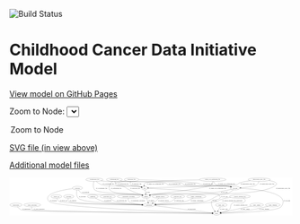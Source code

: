 <link rel='stylesheet' href="assets/style.css">
<link rel='stylesheet' href="https://unpkg.com/leaflet@1.5.1/dist/leaflet.css" integrity="sha512-xwE/Az9zrjBIphAcBb3F6JVqxf46+CDLwfLMHloNu6KEQCAWi6HcDUbeOfBIptF7tcCzusKFjFw2yuvEpDL9wQ==" crossorigin="">
<script type="text/javascript" src="https://code.jquery.com/jquery-3.2.1.min.js"></script>
<script type="text/javascript"  src="https://unpkg.com/leaflet@1.5.1/dist/leaflet.js"></script>
<script type="text/javascript" src="assets/actions.js"></script>

![Build Status](https://github.com/CBIIT/ccdi-model/actions/workflows/model-test-and-deploy.yml/badge.svg)

# Childhood Cancer Data Initiative Model

[View model on GitHub Pages](https://cbiit.github.io/ccdi-model/)



Zoom to Node: <select id="node_select">
  <option value="">Zoom to Node</option>
</select>
<div id="model"></div>

<p>
<a href="./model-desc/ccdi-model.svg">SVG file (in view above)</a>
<p>
<a href="./model-desc">Additional model files</a>
<div id='graph' style='display:off;'>
<svg width="2910pt" height="392pt"
 viewBox="0.00 0.00 2910.04 392.00" xmlns="http://www.w3.org/2000/svg" xmlns:xlink="http://www.w3.org/1999/xlink">
<g id="graph0" class="graph" transform="scale(1 1) rotate(0) translate(4 388)">
<title>Perl</title>
<polygon fill="#ffffff" stroke="transparent" points="-4,4 -4,-388 2906.0444,-388 2906.0444,4 -4,4"/>
<!-- publication -->
<g id="node1" class="node">
<title>publication</title>
<ellipse fill="none" stroke="#000000" cx="63.0444" cy="-105" rx="63.0888" ry="18"/>
<text text-anchor="middle" x="63.0444" y="-101.3" font-family="Times,serif" font-size="14.00" fill="#000000">publication</text>
</g>
<!-- study -->
<g id="node2" class="node">
<title>study</title>
<ellipse fill="none" stroke="#000000" cx="2127.0444" cy="-18" rx="36.2938" ry="18"/>
<text text-anchor="middle" x="2127.0444" y="-14.3" font-family="Times,serif" font-size="14.00" fill="#000000">study</text>
</g>
<!-- publication&#45;&gt;study -->
<g id="edge11" class="edge">
<title>publication&#45;&gt;study</title>
<path fill="none" stroke="#000000" d="M76.8886,-87.2581C87.314,-75.4064 102.7387,-60.7903 120.0444,-54 167.1611,-35.5125 1782.4465,-20.9253 2080.1375,-18.3907"/>
<polygon fill="#000000" stroke="#000000" points="2080.595,-21.8871 2090.5649,-18.3023 2080.5356,-14.8873 2080.595,-21.8871"/>
<text text-anchor="middle" x="171.0444" y="-57.8" font-family="Times,serif" font-size="14.00" fill="#000000">of_publication</text>
</g>
<!-- single_cell_sequencing_file -->
<g id="node3" class="node">
<title>single_cell_sequencing_file</title>
<ellipse fill="none" stroke="#000000" cx="2086.0444" cy="-366" rx="137.5759" ry="18"/>
<text text-anchor="middle" x="2086.0444" y="-362.3" font-family="Times,serif" font-size="14.00" fill="#000000">single_cell_sequencing_file</text>
</g>
<!-- cell_line -->
<g id="node5" class="node">
<title>cell_line</title>
<ellipse fill="none" stroke="#000000" cx="2317.0444" cy="-279" rx="49.2915" ry="18"/>
<text text-anchor="middle" x="2317.0444" y="-275.3" font-family="Times,serif" font-size="14.00" fill="#000000">cell_line</text>
</g>
<!-- single_cell_sequencing_file&#45;&gt;cell_line -->
<g id="edge3" class="edge">
<title>single_cell_sequencing_file&#45;&gt;cell_line</title>
<path fill="none" stroke="#000000" d="M2093.3608,-347.9401C2098.9401,-336.5794 2107.7686,-322.6649 2120.0444,-315 2171.015,-283.1744 2195.2234,-309.2862 2254.0444,-297 2259.0655,-295.9512 2264.2725,-294.7134 2269.444,-293.3857"/>
<polygon fill="#000000" stroke="#000000" points="2270.5343,-296.7171 2279.2874,-290.7478 2268.7222,-289.9557 2270.5343,-296.7171"/>
<text text-anchor="middle" x="2228.5444" y="-318.8" font-family="Times,serif" font-size="14.00" fill="#000000">of_single_cell_sequencing_file</text>
</g>
<!-- sample -->
<g id="node6" class="node">
<title>sample</title>
<ellipse fill="none" stroke="#000000" cx="1402.0444" cy="-192" rx="44.393" ry="18"/>
<text text-anchor="middle" x="1402.0444" y="-188.3" font-family="Times,serif" font-size="14.00" fill="#000000">sample</text>
</g>
<!-- single_cell_sequencing_file&#45;&gt;sample -->
<g id="edge5" class="edge">
<title>single_cell_sequencing_file&#45;&gt;sample</title>
<path fill="none" stroke="#000000" d="M2085.7508,-347.9176C2084.5738,-336.8435 2081.1655,-323.2572 2072.0444,-315 2020.4904,-268.3292 1522.4583,-227.0687 1455.0444,-210 1451.6443,-209.1391 1448.1493,-208.1632 1444.654,-207.1217"/>
<polygon fill="#000000" stroke="#000000" points="1445.4695,-203.7094 1434.8803,-204.0544 1443.3734,-210.3882 1445.4695,-203.7094"/>
<text text-anchor="middle" x="2137.5444" y="-275.3" font-family="Times,serif" font-size="14.00" fill="#000000">of_single_cell_sequencing_file</text>
</g>
<!-- pdx -->
<g id="node9" class="node">
<title>pdx</title>
<ellipse fill="none" stroke="#000000" cx="1387.0444" cy="-279" rx="27.8951" ry="18"/>
<text text-anchor="middle" x="1387.0444" y="-275.3" font-family="Times,serif" font-size="14.00" fill="#000000">pdx</text>
</g>
<!-- single_cell_sequencing_file&#45;&gt;pdx -->
<g id="edge4" class="edge">
<title>single_cell_sequencing_file&#45;&gt;pdx</title>
<path fill="none" stroke="#000000" d="M1949.2005,-363.6771C1751.4661,-359.6456 1407.237,-349.8153 1388.0444,-330 1382.1748,-323.94 1380.5353,-315.3276 1380.7903,-306.9018"/>
<polygon fill="#000000" stroke="#000000" points="1384.2761,-307.2219 1381.8841,-296.9006 1377.3176,-306.4608 1384.2761,-307.2219"/>
<text text-anchor="middle" x="1496.5444" y="-318.8" font-family="Times,serif" font-size="14.00" fill="#000000">of_single_cell_sequencing_file</text>
</g>
<!-- study_personnel -->
<g id="node4" class="node">
<title>study_personnel</title>
<ellipse fill="none" stroke="#000000" cx="231.0444" cy="-105" rx="87.1846" ry="18"/>
<text text-anchor="middle" x="231.0444" y="-101.3" font-family="Times,serif" font-size="14.00" fill="#000000">study_personnel</text>
</g>
<!-- study_personnel&#45;&gt;study -->
<g id="edge19" class="edge">
<title>study_personnel&#45;&gt;study</title>
<path fill="none" stroke="#000000" d="M225.7904,-87.0071C223.7702,-75.9687 223.6507,-62.3886 232.0444,-54 248.9101,-37.1446 1790.0141,-21.2874 2080.2133,-18.4495"/>
<polygon fill="#000000" stroke="#000000" points="2080.4283,-21.9476 2090.3937,-18.3502 2080.36,-14.948 2080.4283,-21.9476"/>
<text text-anchor="middle" x="301.5444" y="-57.8" font-family="Times,serif" font-size="14.00" fill="#000000">of_study_personnel</text>
</g>
<!-- cell_line&#45;&gt;study -->
<g id="edge7" class="edge">
<title>cell_line&#45;&gt;study</title>
<path fill="none" stroke="#000000" d="M2366.4173,-277.2344C2508.686,-270.3338 2902.4242,-237.4959 2791.0444,-87 2754.3439,-37.4104 2319.3598,-22.5787 2174.0052,-18.9913"/>
<polygon fill="#000000" stroke="#000000" points="2173.7288,-15.4838 2163.6476,-18.7428 2173.5608,-22.4818 2173.7288,-15.4838"/>
<text text-anchor="middle" x="2850.5444" y="-144.8" font-family="Times,serif" font-size="14.00" fill="#000000">of_cell_line</text>
</g>
<!-- cell_line&#45;&gt;sample -->
<g id="edge9" class="edge">
<title>cell_line&#45;&gt;sample</title>
<path fill="none" stroke="#000000" d="M2279.2544,-267.4055C2270.9935,-265.0949 2262.2624,-262.8221 2254.0444,-261 2163.0915,-240.8335 2139.7927,-236.7669 2047.0444,-228 1916.0121,-215.6144 1584.5602,-233.4205 1455.0444,-210 1451.336,-209.3294 1447.5348,-208.4489 1443.7541,-207.4375"/>
<polygon fill="#000000" stroke="#000000" points="1444.4544,-203.9946 1433.872,-204.5086 1442.4652,-210.706 1444.4544,-203.9946"/>
<text text-anchor="middle" x="2205.5444" y="-231.8" font-family="Times,serif" font-size="14.00" fill="#000000">of_cell_line</text>
</g>
<!-- participant -->
<g id="node20" class="node">
<title>participant</title>
<ellipse fill="none" stroke="#000000" cx="1431.0444" cy="-105" rx="62.2891" ry="18"/>
<text text-anchor="middle" x="1431.0444" y="-101.3" font-family="Times,serif" font-size="14.00" fill="#000000">participant</text>
</g>
<!-- cell_line&#45;&gt;participant -->
<g id="edge8" class="edge">
<title>cell_line&#45;&gt;participant</title>
<path fill="none" stroke="#000000" d="M2299.4148,-262.1112C2286.6633,-250.8136 2268.4965,-236.5093 2250.0444,-228 2215.7672,-212.1928 2202.9473,-221.6521 2167.0444,-210 2094.5476,-186.4715 2084.1136,-158.9759 2010.0444,-141 1916.0865,-118.1972 1637.3831,-109.3487 1503.8999,-106.3495"/>
<polygon fill="#000000" stroke="#000000" points="1503.8434,-102.8475 1493.7689,-106.1269 1503.6896,-109.8458 1503.8434,-102.8475"/>
<text text-anchor="middle" x="2207.5444" y="-188.3" font-family="Times,serif" font-size="14.00" fill="#000000">of_cell_line</text>
</g>
<!-- sample&#45;&gt;participant -->
<g id="edge23" class="edge">
<title>sample&#45;&gt;participant</title>
<path fill="none" stroke="#000000" d="M1408.0532,-173.9735C1412.0194,-162.0751 1417.2942,-146.2508 1421.7909,-132.7606"/>
<polygon fill="#000000" stroke="#000000" points="1425.2013,-133.597 1425.0433,-123.0034 1418.5605,-131.3834 1425.2013,-133.597"/>
<text text-anchor="middle" x="1455.5444" y="-144.8" font-family="Times,serif" font-size="14.00" fill="#000000">of_sample</text>
</g>
<!-- diagnosis -->
<g id="node7" class="node">
<title>diagnosis</title>
<ellipse fill="none" stroke="#000000" cx="853.0444" cy="-192" rx="54.6905" ry="18"/>
<text text-anchor="middle" x="853.0444" y="-188.3" font-family="Times,serif" font-size="14.00" fill="#000000">diagnosis</text>
</g>
<!-- diagnosis&#45;&gt;participant -->
<g id="edge36" class="edge">
<title>diagnosis&#45;&gt;participant</title>
<path fill="none" stroke="#000000" d="M880.3138,-176.1498C902.1846,-164.2695 934.0733,-148.7748 964.0444,-141 1036.5568,-122.1897 1246.5959,-111.8078 1358.6395,-107.4658"/>
<polygon fill="#000000" stroke="#000000" points="1358.9801,-110.9555 1368.8393,-107.0768 1358.7132,-103.9606 1358.9801,-110.9555"/>
<text text-anchor="middle" x="1008.5444" y="-144.8" font-family="Times,serif" font-size="14.00" fill="#000000">of_diagnosis</text>
</g>
<!-- molecular_test -->
<g id="node8" class="node">
<title>molecular_test</title>
<ellipse fill="none" stroke="#000000" cx="1006.0444" cy="-192" rx="79.8859" ry="18"/>
<text text-anchor="middle" x="1006.0444" y="-188.3" font-family="Times,serif" font-size="14.00" fill="#000000">molecular_test</text>
</g>
<!-- molecular_test&#45;&gt;participant -->
<g id="edge33" class="edge">
<title>molecular_test&#45;&gt;participant</title>
<path fill="none" stroke="#000000" d="M1027.6578,-174.5117C1043.2113,-162.9391 1065.2153,-148.5526 1087.0444,-141 1135.7134,-124.1611 1273.598,-113.7255 1359.2947,-108.6721"/>
<polygon fill="#000000" stroke="#000000" points="1359.6965,-112.1547 1369.4774,-108.0824 1359.2917,-105.1665 1359.6965,-112.1547"/>
<text text-anchor="middle" x="1151.0444" y="-144.8" font-family="Times,serif" font-size="14.00" fill="#000000">of_molecular_test</text>
</g>
<!-- pdx&#45;&gt;study -->
<g id="edge20" class="edge">
<title>pdx&#45;&gt;study</title>
<path fill="none" stroke="#000000" d="M1414.9425,-277.5208C1549.2417,-270.2691 2123.7347,-237.705 2149.0444,-210 2204.8788,-148.8813 2086.5642,-159.3124 2084.0444,-156 2058.3239,-122.1889 2085.4244,-72.7482 2106.7339,-43.1347"/>
<polygon fill="#000000" stroke="#000000" points="2109.6443,-45.0868 2112.8188,-34.9787 2104.0337,-40.9009 2109.6443,-45.0868"/>
<text text-anchor="middle" x="2108.0444" y="-144.8" font-family="Times,serif" font-size="14.00" fill="#000000">of_pdx</text>
</g>
<!-- pdx&#45;&gt;sample -->
<g id="edge21" class="edge">
<title>pdx&#45;&gt;sample</title>
<path fill="none" stroke="#000000" d="M1390.1524,-260.9735C1392.1838,-249.1918 1394.8788,-233.5607 1397.1896,-220.1581"/>
<polygon fill="#000000" stroke="#000000" points="1400.6903,-220.4527 1398.9404,-210.0034 1393.7921,-219.2633 1400.6903,-220.4527"/>
<text text-anchor="middle" x="1420.0444" y="-231.8" font-family="Times,serif" font-size="14.00" fill="#000000">of_pdx</text>
</g>
<!-- therapeutic_procedure -->
<g id="node10" class="node">
<title>therapeutic_procedure</title>
<ellipse fill="none" stroke="#000000" cx="1222.0444" cy="-192" rx="117.7793" ry="18"/>
<text text-anchor="middle" x="1222.0444" y="-188.3" font-family="Times,serif" font-size="14.00" fill="#000000">therapeutic_procedure</text>
</g>
<!-- therapeutic_procedure&#45;&gt;participant -->
<g id="edge40" class="edge">
<title>therapeutic_procedure&#45;&gt;participant</title>
<path fill="none" stroke="#000000" d="M1217.9894,-173.8451C1216.6979,-163.024 1217.252,-149.7378 1225.0444,-141 1242.6297,-121.2813 1306.8066,-112.3478 1358.9122,-108.3096"/>
<polygon fill="#000000" stroke="#000000" points="1359.4349,-111.781 1369.155,-107.5655 1358.9276,-104.7994 1359.4349,-111.781"/>
<text text-anchor="middle" x="1318.0444" y="-144.8" font-family="Times,serif" font-size="14.00" fill="#000000">of_therapeutic_procedure</text>
</g>
<!-- methylation_array_file -->
<g id="node11" class="node">
<title>methylation_array_file</title>
<ellipse fill="none" stroke="#000000" cx="2565.0444" cy="-366" rx="115.8798" ry="18"/>
<text text-anchor="middle" x="2565.0444" y="-362.3" font-family="Times,serif" font-size="14.00" fill="#000000">methylation_array_file</text>
</g>
<!-- methylation_array_file&#45;&gt;cell_line -->
<g id="edge17" class="edge">
<title>methylation_array_file&#45;&gt;cell_line</title>
<path fill="none" stroke="#000000" d="M2561.8343,-347.9442C2558.8783,-336.7349 2553.3224,-322.9892 2543.0444,-315 2517.7063,-295.3044 2434.3474,-286.1305 2376.2869,-282.0422"/>
<polygon fill="#000000" stroke="#000000" points="2376.3324,-278.5374 2366.1204,-281.3596 2375.8634,-285.5217 2376.3324,-278.5374"/>
<text text-anchor="middle" x="2645.5444" y="-318.8" font-family="Times,serif" font-size="14.00" fill="#000000">of_methylation_array_file</text>
</g>
<!-- methylation_array_file&#45;&gt;sample -->
<g id="edge15" class="edge">
<title>methylation_array_file&#45;&gt;sample</title>
<path fill="none" stroke="#000000" d="M2664.264,-356.6713C2698.3194,-351.258 2730.5434,-342.8664 2741.0444,-330 2745.2597,-324.8352 2745.3275,-320.1088 2741.0444,-315 2618.7227,-169.0988 1577.3876,-231.6337 1455.0444,-210 1451.3334,-209.3438 1447.5304,-208.4733 1443.7485,-207.4685"/>
<polygon fill="#000000" stroke="#000000" points="1444.4464,-204.0253 1433.8646,-204.5502 1442.4641,-210.7388 1444.4464,-204.0253"/>
<text text-anchor="middle" x="2810.5444" y="-275.3" font-family="Times,serif" font-size="14.00" fill="#000000">of_methylation_array_file</text>
</g>
<!-- methylation_array_file&#45;&gt;pdx -->
<g id="edge16" class="edge">
<title>methylation_array_file&#45;&gt;pdx</title>
<path fill="none" stroke="#000000" d="M2474.2092,-354.8469C2427.9887,-348.2797 2377.1878,-339.4276 2356.0444,-330 2346.2181,-325.6185 2347.1396,-318.7203 2337.0444,-315 2315.298,-306.9859 1600.0138,-285.3106 1425.2682,-280.1254"/>
<polygon fill="#000000" stroke="#000000" points="1425.1137,-276.6194 1415.0144,-279.8217 1424.9063,-283.6163 1425.1137,-276.6194"/>
<text text-anchor="middle" x="2447.5444" y="-318.8" font-family="Times,serif" font-size="14.00" fill="#000000">of_methylation_array_file</text>
</g>
<!-- synonym -->
<g id="node12" class="node">
<title>synonym</title>
<ellipse fill="none" stroke="#000000" cx="695.0444" cy="-279" rx="51.9908" ry="18"/>
<text text-anchor="middle" x="695.0444" y="-275.3" font-family="Times,serif" font-size="14.00" fill="#000000">synonym</text>
</g>
<!-- synonym&#45;&gt;study -->
<g id="edge38" class="edge">
<title>synonym&#45;&gt;study</title>
<path fill="none" stroke="#000000" d="M645.3834,-273.4357C543.9363,-260.2657 328.5996,-222.0226 404.0444,-141 462.8762,-77.8187 1810.2555,-28.7715 2080.2091,-19.5599"/>
<polygon fill="#000000" stroke="#000000" points="2080.5707,-23.0497 2090.446,-19.2121 2080.3329,-16.0538 2080.5707,-23.0497"/>
<text text-anchor="middle" x="446.5444" y="-144.8" font-family="Times,serif" font-size="14.00" fill="#000000">of_synonym</text>
</g>
<!-- synonym&#45;&gt;sample -->
<g id="edge39" class="edge">
<title>synonym&#45;&gt;sample</title>
<path fill="none" stroke="#000000" d="M704.6959,-261.1656C712.1169,-249.4343 723.5481,-235.0003 738.0444,-228 799.205,-198.4655 1282.2043,-222.0542 1349.0444,-210 1352.7532,-209.3311 1356.5546,-208.4519 1360.3354,-207.4412"/>
<polygon fill="#000000" stroke="#000000" points="1361.6238,-210.71 1370.2177,-204.5137 1359.6354,-203.9983 1361.6238,-210.71"/>
<text text-anchor="middle" x="780.5444" y="-231.8" font-family="Times,serif" font-size="14.00" fill="#000000">of_synonym</text>
</g>
<!-- synonym&#45;&gt;participant -->
<g id="edge37" class="edge">
<title>synonym&#45;&gt;participant</title>
<path fill="none" stroke="#000000" d="M690.5295,-260.7388C685.9552,-237.4018 682.2978,-197.2499 704.0444,-174 748.1996,-126.7924 1183.3733,-111.01 1358.5489,-106.5432"/>
<polygon fill="#000000" stroke="#000000" points="1358.7934,-110.0383 1368.7029,-106.2896 1358.6185,-103.0405 1358.7934,-110.0383"/>
<text text-anchor="middle" x="746.5444" y="-188.3" font-family="Times,serif" font-size="14.00" fill="#000000">of_synonym</text>
</g>
<!-- cytogenomic_file -->
<g id="node13" class="node">
<title>cytogenomic_file</title>
<ellipse fill="none" stroke="#000000" cx="870.0444" cy="-366" rx="89.8845" ry="18"/>
<text text-anchor="middle" x="870.0444" y="-362.3" font-family="Times,serif" font-size="14.00" fill="#000000">cytogenomic_file</text>
</g>
<!-- cytogenomic_file&#45;&gt;cell_line -->
<g id="edge28" class="edge">
<title>cytogenomic_file&#45;&gt;cell_line</title>
<path fill="none" stroke="#000000" d="M936.7855,-353.9068C951.9467,-351.5675 968.0126,-349.4088 983.0444,-348 1051.8828,-341.5484 1540.0632,-353.6177 1605.0444,-330 1615.1561,-326.3249 1613.932,-318.6733 1624.0444,-315 1689.865,-291.0909 2184.8385,-307.7025 2254.0444,-297 2259.4544,-296.1634 2265.0568,-295.0052 2270.588,-293.6759"/>
<polygon fill="#000000" stroke="#000000" points="2271.6079,-297.0273 2280.4104,-291.1309 2269.8521,-290.251 2271.6079,-297.0273"/>
<text text-anchor="middle" x="1695.5444" y="-318.8" font-family="Times,serif" font-size="14.00" fill="#000000">of_cytogenomic_file</text>
</g>
<!-- cytogenomic_file&#45;&gt;sample -->
<g id="edge29" class="edge">
<title>cytogenomic_file&#45;&gt;sample</title>
<path fill="none" stroke="#000000" d="M864.4188,-348.0019C858.4384,-324.9496 852.4082,-285.1049 873.0444,-261 909.419,-218.5112 1280.1409,-223.5279 1349.0444,-210 1352.6917,-209.2839 1356.4324,-208.38 1360.157,-207.3603"/>
<polygon fill="#000000" stroke="#000000" points="1361.3287,-210.663 1369.9037,-204.4404 1359.3198,-203.9575 1361.3287,-210.663"/>
<text text-anchor="middle" x="944.5444" y="-275.3" font-family="Times,serif" font-size="14.00" fill="#000000">of_cytogenomic_file</text>
</g>
<!-- cytogenomic_file&#45;&gt;pdx -->
<g id="edge27" class="edge">
<title>cytogenomic_file&#45;&gt;pdx</title>
<path fill="none" stroke="#000000" d="M888.5073,-348.3778C902.136,-336.5827 921.7683,-321.9848 942.0444,-315 1022.1837,-287.3932 1239.3752,-310.5616 1323.0444,-297 1332.6666,-295.4404 1342.9053,-292.9508 1352.3066,-290.3146"/>
<polygon fill="#000000" stroke="#000000" points="1353.503,-293.6111 1362.1105,-287.4336 1351.5294,-286.8951 1353.503,-293.6111"/>
<text text-anchor="middle" x="1013.5444" y="-318.8" font-family="Times,serif" font-size="14.00" fill="#000000">of_cytogenomic_file</text>
</g>
<!-- study_arm -->
<g id="node14" class="node">
<title>study_arm</title>
<ellipse fill="none" stroke="#000000" cx="2175.0444" cy="-105" rx="59.5901" ry="18"/>
<text text-anchor="middle" x="2175.0444" y="-101.3" font-family="Times,serif" font-size="14.00" fill="#000000">study_arm</text>
</g>
<!-- study_arm&#45;&gt;study -->
<g id="edge35" class="edge">
<title>study_arm&#45;&gt;study</title>
<path fill="none" stroke="#000000" d="M2165.0988,-86.9735C2158.3162,-74.6801 2149.2213,-58.1956 2141.6236,-44.4249"/>
<polygon fill="#000000" stroke="#000000" points="2144.5451,-42.4747 2136.6498,-35.4097 2138.4161,-45.8563 2144.5451,-42.4747"/>
<text text-anchor="middle" x="2201.5444" y="-57.8" font-family="Times,serif" font-size="14.00" fill="#000000">of_study_arm</text>
</g>
<!-- sequencing_file -->
<g id="node15" class="node">
<title>sequencing_file</title>
<ellipse fill="none" stroke="#000000" cx="1075.0444" cy="-366" rx="83.3857" ry="18"/>
<text text-anchor="middle" x="1075.0444" y="-362.3" font-family="Times,serif" font-size="14.00" fill="#000000">sequencing_file</text>
</g>
<!-- sequencing_file&#45;&gt;cell_line -->
<g id="edge31" class="edge">
<title>sequencing_file&#45;&gt;cell_line</title>
<path fill="none" stroke="#000000" d="M1133.2248,-353.1277C1144.3994,-351.0787 1156.0461,-349.2314 1167.0444,-348 1233.7684,-340.5292 1707.952,-352.962 1771.0444,-330 1781.1545,-326.3205 1779.9509,-318.7249 1790.0444,-315 1886.8515,-279.2747 2152.1498,-313.2907 2254.0444,-297 2259.3799,-296.147 2264.9043,-294.9908 2270.3639,-293.6734"/>
<polygon fill="#000000" stroke="#000000" points="2271.2645,-297.0557 2280.0664,-291.1584 2269.508,-290.2796 2271.2645,-297.0557"/>
<text text-anchor="middle" x="1856.5444" y="-318.8" font-family="Times,serif" font-size="14.00" fill="#000000">of_sequencing_file</text>
</g>
<!-- sequencing_file&#45;&gt;sample -->
<g id="edge30" class="edge">
<title>sequencing_file&#45;&gt;sample</title>
<path fill="none" stroke="#000000" d="M1056.352,-348.332C1034.9619,-325.9915 1005.6112,-287.2787 1028.0444,-261 1074.9395,-206.0661 1278.9294,-227.3428 1349.0444,-210 1352.4492,-209.1578 1355.9475,-208.1953 1359.4452,-207.1631"/>
<polygon fill="#000000" stroke="#000000" points="1360.7196,-210.432 1369.2229,-204.1119 1358.6343,-203.7498 1360.7196,-210.432"/>
<text text-anchor="middle" x="1094.5444" y="-275.3" font-family="Times,serif" font-size="14.00" fill="#000000">of_sequencing_file</text>
</g>
<!-- sequencing_file&#45;&gt;pdx -->
<g id="edge32" class="edge">
<title>sequencing_file&#45;&gt;pdx</title>
<path fill="none" stroke="#000000" d="M1079.7806,-347.8289C1083.7579,-336.4213 1090.6669,-322.4963 1102.0444,-315 1143.1902,-287.8904 1274.5467,-305.7108 1323.0444,-297 1332.6386,-295.2768 1342.8678,-292.7315 1352.2689,-290.0942"/>
<polygon fill="#000000" stroke="#000000" points="1353.4577,-293.3934 1362.0759,-287.2308 1351.4957,-286.6739 1353.4577,-293.3934"/>
<text text-anchor="middle" x="1168.5444" y="-318.8" font-family="Times,serif" font-size="14.00" fill="#000000">of_sequencing_file</text>
</g>
<!-- medical_history -->
<g id="node16" class="node">
<title>medical_history</title>
<ellipse fill="none" stroke="#000000" cx="1549.0444" cy="-192" rx="85.2851" ry="18"/>
<text text-anchor="middle" x="1549.0444" y="-188.3" font-family="Times,serif" font-size="14.00" fill="#000000">medical_history</text>
</g>
<!-- medical_history&#45;&gt;participant -->
<g id="edge18" class="edge">
<title>medical_history&#45;&gt;participant</title>
<path fill="none" stroke="#000000" d="M1532.871,-174.2634C1522.8579,-163.8576 1509.3993,-150.8601 1496.0444,-141 1488.5756,-135.4857 1480.169,-130.2266 1471.9423,-125.5151"/>
<polygon fill="#000000" stroke="#000000" points="1473.5812,-122.4219 1463.1388,-120.6314 1470.1855,-128.5431 1473.5812,-122.4219"/>
<text text-anchor="middle" x="1582.0444" y="-144.8" font-family="Times,serif" font-size="14.00" fill="#000000">of_medical_history</text>
</g>
<!-- radiology_file -->
<g id="node17" class="node">
<title>radiology_file</title>
<ellipse fill="none" stroke="#000000" cx="1726.0444" cy="-192" rx="73.387" ry="18"/>
<text text-anchor="middle" x="1726.0444" y="-188.3" font-family="Times,serif" font-size="14.00" fill="#000000">radiology_file</text>
</g>
<!-- radiology_file&#45;&gt;participant -->
<g id="edge10" class="edge">
<title>radiology_file&#45;&gt;participant</title>
<path fill="none" stroke="#000000" d="M1706.726,-174.5821C1693.0045,-163.1961 1673.6108,-149.0011 1654.0444,-141 1626.7495,-129.8385 1554.5647,-119.3669 1499.6516,-112.6266"/>
<polygon fill="#000000" stroke="#000000" points="1499.9619,-109.1387 1489.6139,-111.4122 1499.1211,-116.088 1499.9619,-109.1387"/>
<text text-anchor="middle" x="1741.0444" y="-144.8" font-family="Times,serif" font-size="14.00" fill="#000000">of_radiology_file</text>
</g>
<!-- family_relationship -->
<g id="node18" class="node">
<title>family_relationship</title>
<ellipse fill="none" stroke="#000000" cx="1918.0444" cy="-192" rx="100.1823" ry="18"/>
<text text-anchor="middle" x="1918.0444" y="-188.3" font-family="Times,serif" font-size="14.00" fill="#000000">family_relationship</text>
</g>
<!-- family_relationship&#45;&gt;participant -->
<g id="edge14" class="edge">
<title>family_relationship&#45;&gt;participant</title>
<path fill="none" stroke="#000000" d="M1887.1131,-174.854C1864.734,-163.2832 1833.391,-148.7578 1804.0444,-141 1748.9518,-126.4362 1594.5923,-114.9466 1502.6228,-109.1438"/>
<polygon fill="#000000" stroke="#000000" points="1502.7499,-105.645 1492.5513,-108.5153 1502.3139,-112.6314 1502.7499,-105.645"/>
<text text-anchor="middle" x="1926.5444" y="-144.8" font-family="Times,serif" font-size="14.00" fill="#000000">of_family_relationship</text>
</g>
<!-- follow_up -->
<g id="node19" class="node">
<title>follow_up</title>
<ellipse fill="none" stroke="#000000" cx="479.0444" cy="-192" rx="55.4913" ry="18"/>
<text text-anchor="middle" x="479.0444" y="-188.3" font-family="Times,serif" font-size="14.00" fill="#000000">follow_up</text>
</g>
<!-- follow_up&#45;&gt;participant -->
<g id="edge6" class="edge">
<title>follow_up&#45;&gt;participant</title>
<path fill="none" stroke="#000000" d="M483.9408,-173.903C488.0834,-162.3723 495.2748,-148.2781 507.0444,-141 543.0436,-118.7389 1146.958,-108.7223 1358.5295,-105.8849"/>
<polygon fill="#000000" stroke="#000000" points="1358.6517,-109.3837 1368.6044,-105.7513 1358.5588,-102.3843 1358.6517,-109.3837"/>
<text text-anchor="middle" x="552.0444" y="-144.8" font-family="Times,serif" font-size="14.00" fill="#000000">of_follow_up</text>
</g>
<!-- participant&#45;&gt;study -->
<g id="edge22" class="edge">
<title>participant&#45;&gt;study</title>
<path fill="none" stroke="#000000" d="M1488.2968,-97.8435C1623.2141,-80.9788 1958.9275,-39.0146 2081.4013,-23.7054"/>
<polygon fill="#000000" stroke="#000000" points="2082.0677,-27.1494 2091.5563,-22.436 2081.1994,-20.2035 2082.0677,-27.1494"/>
<text text-anchor="middle" x="1871.5444" y="-57.8" font-family="Times,serif" font-size="14.00" fill="#000000">of_participant</text>
</g>
<!-- study_admin -->
<g id="node21" class="node">
<title>study_admin</title>
<ellipse fill="none" stroke="#000000" cx="2539.0444" cy="-105" rx="70.3881" ry="18"/>
<text text-anchor="middle" x="2539.0444" y="-101.3" font-family="Times,serif" font-size="14.00" fill="#000000">study_admin</text>
</g>
<!-- study_admin&#45;&gt;study -->
<g id="edge12" class="edge">
<title>study_admin&#45;&gt;study</title>
<path fill="none" stroke="#000000" d="M2484.8272,-93.3508C2474.9205,-91.2311 2464.6733,-89.0444 2455.0444,-87 2353.1353,-65.3622 2233.3452,-40.242 2170.5268,-27.0931"/>
<polygon fill="#000000" stroke="#000000" points="2171.0829,-23.6337 2160.578,-25.011 2169.649,-30.4853 2171.0829,-23.6337"/>
<text text-anchor="middle" x="2420.5444" y="-57.8" font-family="Times,serif" font-size="14.00" fill="#000000">of_study_admin</text>
</g>
<!-- study_funding -->
<g id="node22" class="node">
<title>study_funding</title>
<ellipse fill="none" stroke="#000000" cx="2705.0444" cy="-105" rx="77.1866" ry="18"/>
<text text-anchor="middle" x="2705.0444" y="-101.3" font-family="Times,serif" font-size="14.00" fill="#000000">study_funding</text>
</g>
<!-- study_funding&#45;&gt;study -->
<g id="edge2" class="edge">
<title>study_funding&#45;&gt;study</title>
<path fill="none" stroke="#000000" d="M2653.7952,-91.4471C2608.6203,-79.9536 2540.8686,-63.8143 2481.0444,-54 2371.68,-36.0584 2241.7467,-25.5836 2173.7831,-20.9214"/>
<polygon fill="#000000" stroke="#000000" points="2173.6329,-17.4035 2163.4201,-20.2229 2173.162,-24.3876 2173.6329,-17.4035"/>
<text text-anchor="middle" x="2617.0444" y="-57.8" font-family="Times,serif" font-size="14.00" fill="#000000">of_study_funding</text>
</g>
<!-- exposure -->
<g id="node23" class="node">
<title>exposure</title>
<ellipse fill="none" stroke="#000000" cx="606.0444" cy="-192" rx="53.0913" ry="18"/>
<text text-anchor="middle" x="606.0444" y="-188.3" font-family="Times,serif" font-size="14.00" fill="#000000">exposure</text>
</g>
<!-- exposure&#45;&gt;participant -->
<g id="edge13" class="edge">
<title>exposure&#45;&gt;participant</title>
<path fill="none" stroke="#000000" d="M600.8613,-174.0772C598.8694,-163.0668 598.7548,-149.4915 607.0444,-141 633.0702,-114.3404 1161.5304,-107.234 1358.1718,-105.5088"/>
<polygon fill="#000000" stroke="#000000" points="1358.434,-109.0068 1368.4036,-105.4213 1358.374,-102.007 1358.434,-109.0068"/>
<text text-anchor="middle" x="650.5444" y="-144.8" font-family="Times,serif" font-size="14.00" fill="#000000">of_exposure</text>
</g>
<!-- clinical_measure_file -->
<g id="node24" class="node">
<title>clinical_measure_file</title>
<ellipse fill="none" stroke="#000000" cx="2366.0444" cy="-192" rx="108.5808" ry="18"/>
<text text-anchor="middle" x="2366.0444" y="-188.3" font-family="Times,serif" font-size="14.00" fill="#000000">clinical_measure_file</text>
</g>
<!-- clinical_measure_file&#45;&gt;study -->
<g id="edge34" class="edge">
<title>clinical_measure_file&#45;&gt;study</title>
<path fill="none" stroke="#000000" d="M2401.4773,-174.7354C2416.465,-165.1583 2428.3434,-152.8232 2418.0444,-141 2379.7323,-97.0176 2335.3377,-157.1411 2288.0444,-123 2260.325,-102.9893 2280.3113,-75.8825 2254.0444,-54 2241.3338,-43.411 2202.5667,-33.3156 2171.1757,-26.525"/>
<polygon fill="#000000" stroke="#000000" points="2171.7923,-23.0781 2161.2854,-24.4399 2170.3483,-29.9276 2171.7923,-23.0781"/>
<text text-anchor="middle" x="2374.0444" y="-101.3" font-family="Times,serif" font-size="14.00" fill="#000000">of_clinical_measure_file</text>
</g>
<!-- clinical_measure_file&#45;&gt;participant -->
<g id="edge1" class="edge">
<title>clinical_measure_file&#45;&gt;participant</title>
<path fill="none" stroke="#000000" d="M2270.0698,-183.5417C2234.3414,-178.2787 2194.0041,-169.7629 2159.0444,-156 2147.6887,-151.5295 2147.65,-144.7748 2136.0444,-141 2077.1473,-121.8435 1671.6956,-110.4937 1503.7045,-106.5661"/>
<polygon fill="#000000" stroke="#000000" points="1503.5487,-103.0616 1493.4703,-106.3291 1503.3866,-110.0597 1503.5487,-103.0616"/>
<text text-anchor="middle" x="2288.5444" y="-144.8" font-family="Times,serif" font-size="14.00" fill="#000000">of_clinical_measure_file_participant</text>
</g>
<!-- pathology_file -->
<g id="node25" class="node">
<title>pathology_file</title>
<ellipse fill="none" stroke="#000000" cx="1252.0444" cy="-366" rx="76.0865" ry="18"/>
<text text-anchor="middle" x="1252.0444" y="-362.3" font-family="Times,serif" font-size="14.00" fill="#000000">pathology_file</text>
</g>
<!-- pathology_file&#45;&gt;cell_line -->
<g id="edge25" class="edge">
<title>pathology_file&#45;&gt;cell_line</title>
<path fill="none" stroke="#000000" d="M1327.7986,-364.1793C1479.0918,-360.1779 1813.8334,-349.3946 1927.0444,-330 1950.3319,-326.0105 1954.781,-319.1273 1978.0444,-315 2099.0815,-293.5262 2132.925,-318.0046 2254.0444,-297 2259.3682,-296.0768 2264.8852,-294.8764 2270.3406,-293.5336"/>
<polygon fill="#000000" stroke="#000000" points="2271.2527,-296.9129 2280.0386,-290.9918 2269.4779,-290.1416 2271.2527,-296.9129"/>
<text text-anchor="middle" x="2039.0444" y="-318.8" font-family="Times,serif" font-size="14.00" fill="#000000">of_pathology_file</text>
</g>
<!-- pathology_file&#45;&gt;sample -->
<g id="edge26" class="edge">
<title>pathology_file&#45;&gt;sample</title>
<path fill="none" stroke="#000000" d="M1195.2489,-353.9708C1147.0164,-343.7228 1085.4971,-330.5607 1085.0444,-330 1080.8564,-324.813 1080.8798,-320.2058 1085.0444,-315 1107.8111,-286.5417 1131.0693,-310.1867 1165.0444,-297 1195.1084,-285.3313 1198.9826,-274.9789 1228.0444,-261 1271.5431,-240.0768 1323.1417,-220.2047 1358.7969,-207.2077"/>
<polygon fill="#000000" stroke="#000000" points="1360.1983,-210.4228 1368.4108,-203.7291 1357.8165,-203.8405 1360.1983,-210.4228"/>
<text text-anchor="middle" x="1289.0444" y="-275.3" font-family="Times,serif" font-size="14.00" fill="#000000">of_pathology_file</text>
</g>
<!-- pathology_file&#45;&gt;pdx -->
<g id="edge24" class="edge">
<title>pathology_file&#45;&gt;pdx</title>
<path fill="none" stroke="#000000" d="M1242.3435,-347.7306C1238.1778,-337.1359 1235.7428,-324.127 1243.0444,-315 1265.8111,-286.5417 1287.7127,-305.9367 1323.0444,-297 1332.4124,-294.6305 1342.4978,-291.8857 1351.8295,-289.2646"/>
<polygon fill="#000000" stroke="#000000" points="1352.9266,-292.5915 1361.5899,-286.4924 1351.0141,-285.8578 1352.9266,-292.5915"/>
<text text-anchor="middle" x="1304.0444" y="-318.8" font-family="Times,serif" font-size="14.00" fill="#000000">of_pathology_file</text>
</g>
</g>
</svg>
</div>
